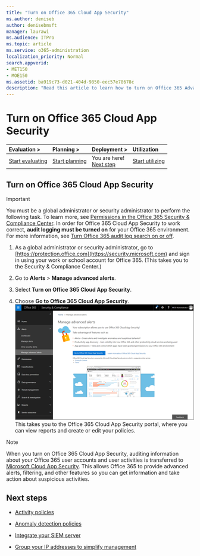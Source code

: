 ```yaml
---
title: "Turn on Office 365 Cloud App Security"
ms.author: deniseb
author: denisebmsft
manager: laurawi
ms.audience: ITPro
ms.topic: article
ms.service: o365-administration
localization_priority: Normal
search.appverid:
- MET150
- MOE150
ms.assetid: ba919c73-d021-404d-9850-eec57e78678c
description: "Read this article to learn how to turn on Office 365 Advanced Security Management,  powered by Cloud App Security in Microsoft Azure."
---
```


# Turn on Office 365 Cloud App Security
  
|****Evaluation** \>**|****Planning** \>**|****Deployment** \>**|****Utilization****|
|:-----|:-----|:-----|:-----|
|[Start evaluating](office-365-cas-overview.md) <br/> |[Start planning](get-ready-for-office-365-cas.md) <br/> |You are here!  <br/> [Next step](activity-policies-and-alerts.md) <br/> |[Start utilizing](utilization-activities-for-ocas.md) <br/> |
  
## Turn on Office 365 Cloud App Security

> [!IMPORTANT]
> You must be a global administrator or security administrator to perform the following task. To learn more, see [Permissions in the Office 365 Security &amp; Compliance Center](permissions-in-the-security-and-compliance-center.md). In order for Office 365 Cloud App Security to work correct, **audit logging must be turned on** for your Office 365 environment. For more information, see [Turn Office 365 audit log search on or off](turn-audit-log-search-on-or-off.md). 
  
1. As a global administrator or security administrator, go to [https://protection.office.com](https://security.microsoft.com) and sign in using your work or school account for Office 365. (This takes you to the Security &amp; Compliance Center.) 
    
2. Go to **Alerts** \> **Manage advanced alerts**.
    
3. Select **Turn on Office 365 Cloud App Security**.
    
4. Choose **Go to Office 365 Cloud App Security**.<br/>![In the Security &amp; Compliance Center, choose Manage Advanced Alerts to go to Office 365 Cloud App Security](media/958632d4-03e3-4ade-8e22-d5509db6fca7.png)<br/>This takes you to the Office 365 Cloud App Security portal, where you can view reports and create or edit your policies.
    
> [!NOTE]
> When you turn on Office 365 Cloud App Security, auditing information about your Office 365 user accounts and user activities is transferred to [Microsoft Cloud App Security](https://aka.ms/whatiscas). This allows Office 365 to provide advanced alerts, filtering, and other features so you can get information and take action about suspicious activities. 
  
## Next steps

- [Activity policies](activity-policies-and-alerts.md)
    
- [Anomaly detection policies](anomaly-detection-policies-in-ocas.md)
    
- [Integrate your SIEM server](integrate-your-siem-server-with-office-365-cas.md)
    
- [Group your IP addresses to simplify management](group-your-ip-addresses-in-ocas.md)
    

